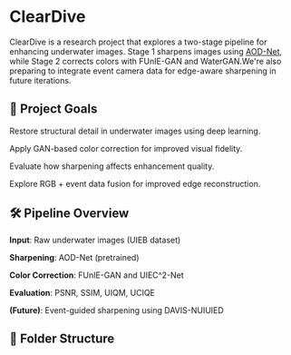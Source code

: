 # ClearDive
ClearDive is a research project that explores a two-stage pipeline for enhancing underwater images. Stage 1 sharpens images using [AOD-Net](https://github.com/leenslf/AOD-Net-colab), while Stage 2 corrects colors with FUnIE-GAN and WaterGAN.We're also preparing to integrate event camera data for edge-aware sharpening in future iterations.

## 📌 Project Goals

Restore structural detail in underwater images using deep learning.

Apply GAN-based color correction for improved visual fidelity.

Evaluate how sharpening affects enhancement quality.

Explore RGB + event data fusion for improved edge reconstruction.

## 🛠️ Pipeline Overview

**Input**: Raw underwater images (UIEB dataset)

**Sharpening**: AOD-Net (pretrained)

**Color Correction**: FUnIE-GAN and UIEC^2-Net

**Evaluation**: PSNR, SSIM, UIQM, UCIQE

**(Future)**: Event-guided sharpening using DAVIS-NUIUIED

## 📂 Folder Structure


